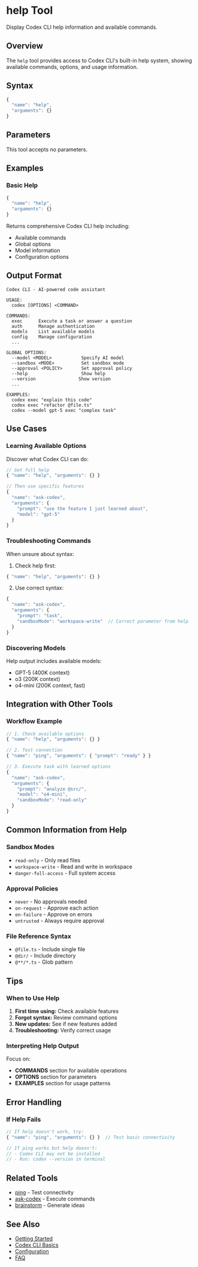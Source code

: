 # help Tool

Display Codex CLI help information and available commands.

## Overview

The `help` tool provides access to Codex CLI's built-in help system, showing available commands, options, and usage information.

## Syntax

```javascript
{
  "name": "help",
  "arguments": {}
}
```

## Parameters

This tool accepts no parameters.

## Examples

### Basic Help

```javascript
{
  "name": "help",
  "arguments": {}
}
```

Returns comprehensive Codex CLI help including:
- Available commands
- Global options
- Model information
- Configuration options

## Output Format

```
Codex CLI - AI-powered code assistant

USAGE:
  codex [OPTIONS] <COMMAND>

COMMANDS:
  exec      Execute a task or answer a question
  auth      Manage authentication
  models    List available models
  config    Manage configuration
  ...

GLOBAL OPTIONS:
  --model <MODEL>           Specify AI model
  --sandbox <MODE>          Set sandbox mode
  --approval <POLICY>       Set approval policy
  --help                    Show help
  --version                Show version
  ...

EXAMPLES:
  codex exec "explain this code"
  codex exec "refactor @file.ts"
  codex --model gpt-5 exec "complex task"
```

## Use Cases

### Learning Available Options

Discover what Codex CLI can do:

```javascript
// Get full help
{ "name": "help", "arguments": {} }

// Then use specific features
{
  "name": "ask-codex",
  "arguments": {
    "prompt": "use the feature I just learned about",
    "model": "gpt-5"
  }
}
```

### Troubleshooting Commands

When unsure about syntax:

1. Check help first:
```javascript
{ "name": "help", "arguments": {} }
```

2. Use correct syntax:
```javascript
{
  "name": "ask-codex",
  "arguments": {
    "prompt": "task",
    "sandboxMode": "workspace-write"  // Correct parameter from help
  }
}
```

### Discovering Models

Help output includes available models:
- GPT-5 (400K context)
- o3 (200K context)
- o4-mini (200K context, fast)

## Integration with Other Tools

### Workflow Example

```javascript
// 1. Check available options
{ "name": "help", "arguments": {} }

// 2. Test connection
{ "name": "ping", "arguments": { "prompt": "ready" } }

// 3. Execute task with learned options
{
  "name": "ask-codex",
  "arguments": {
    "prompt": "analyze @src/",
    "model": "o4-mini",
    "sandboxMode": "read-only"
  }
}
```

## Common Information from Help

### Sandbox Modes
- `read-only` - Only read files
- `workspace-write` - Read and write in workspace
- `danger-full-access` - Full system access

### Approval Policies
- `never` - No approvals needed
- `on-request` - Approve each action
- `on-failure` - Approve on errors
- `untrusted` - Always require approval

### File Reference Syntax
- `@file.ts` - Include single file
- `@dir/` - Include directory
- `@**/*.ts` - Glob pattern

## Tips

### When to Use Help

1. **First time using:** Check available features
2. **Forgot syntax:** Review command options
3. **New updates:** See if new features added
4. **Troubleshooting:** Verify correct usage

### Interpreting Help Output

Focus on:
- **COMMANDS** section for available operations
- **OPTIONS** section for parameters
- **EXAMPLES** section for usage patterns

## Error Handling

### If Help Fails

```javascript
// If help doesn't work, try:
{ "name": "ping", "arguments": {} }  // Test basic connectivity

// If ping works but help doesn't:
// - Codex CLI may not be installed
// - Run: codex --version in terminal
```

## Related Tools

- [ping](./ping.md) - Test connectivity
- [ask-codex](./ask-codex.md) - Execute commands
- [brainstorm](./brainstorm.md) - Generate ideas

## See Also

- [Getting Started](../../getting-started.md)
- [Codex CLI Basics](../../codex-cli-getting-started.md)
- [Configuration](../../config.md)
- [FAQ](../../resources/faq.md)
